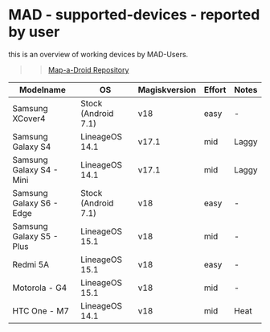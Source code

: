 # MAD - supported-devices - reported by user
this is an overview of working devices by MAD-Users.

>> [Map-a-Droid Repository](https://github.com/Map-A-Droid/MAD)

| Modelname | OS | Magiskversion | Effort | Notes |
| --- | --- | --- | --- | --- |
| Samsung XCover4 | Stock (Android 7.1) | v18 | easy | - |
| Samsung Galaxy S4 | LineageOS 14.1 | v17.1 | mid | Laggy |
| Samsung Galaxy S4 - Mini | LineageOS 14.1 | v17.1 | mid | Laggy |
| Samsung Galaxy S6 - Edge | Stock (Android 7.1) | v18 | easy | - |
| Samsung Galaxy S5 - Plus | LineageOS 15.1 | v18 | mid | - |
| Redmi 5A | LineageOS 15.1 | v18 | easy | - |
| Motorola - G4 | LineageOS 15.1 | v18 | mid | - |
| HTC One -  M7 | LineageOS 14.1 | v18 | mid | Heat |
